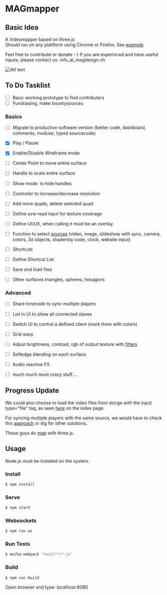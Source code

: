 # MAGmapper
## Basic Idea
A Videomapper based on three.js</br>
Should run on any plattform using Chrome or Firefox.
See [example](https://mapper.jku.one/)

Feel free to contribute or donate :-)
If you are experinced and have useful inputs, please contact us: info_at_magdesign.ch

![Alt text](https://github.com/magdesign/MAGmapper/blob/master/doc/Layout/Layout_01_MappingMode.png?raw=true "Optional Title")


## To Do Tasklist

- [ ] Basic working prototype to find contributers
- [ ] Fundraising, make bountysources

### Basics
- [ ] Migrate to productive software version (better code, dashboard, comments, modular, typed sourcecode)
- [x] Play / Pause
- [x] Enable/Disable Wireframe mode
- [ ] Center Point to move entire surface
- [ ] Handle to scale entire surface
- [ ] Show mode: to hide handles
- [ ] Controller to increase/decrease resolution
- [ ] Add more quads, delete selected quad
- [ ] Define uvw read input for texture coverage
- [ ] Define UI/UX, when calling it must be an overlay
- [ ] Function to select [sources](https://threejs.org/docs/#api/textures/VideoTexture) (video, image, slideshow with sync, camera, colors, 3d objects, shadertoy code, clock, website input)
- [ ] Shortcuts
- [ ] Define Shortcut List
- [ ] Save and load files
- [ ] Other surfaces triangles, spheres, hexagons


### Advanced
- [ ] Share timecode to sync multiple players
- [ ] List in UI to show all connected slaves
- [ ] Switch UI to control a defined client (mark them with colors)
- [ ] Grid warp
- [ ] Adjust brightness, contrast, rgb of output texture with [filters](https://threejs.org/examples/?q=filt#webgl_materials_texture_filters)
- [ ] Softedge blending on each surface.
- [ ] Audio reactive FX.

- [ ] much much more crazy stuff....


## Progress Update

We could also choose to load the video files from storge with the input type="file" tag, as seen [here](http://jsfiddle.net/dsbonev/cCCZ2/embedded/result,js,html,css/)  on the index page.</br>

For syncing multiple players with the same source, we would have to check this [approach](https://bocoup.com/blog/html5-video-synchronizing-playback-of-two-videos) or dig for other solutions.

These guys do [map](http://www.floz.fr/Tsuki8Projection-mapping-in-Japan) with three.js. 



## Usage

Node.js must be installed on the system.

### Install
```sh
$ npm install
```

### Serve
```sh
$ npm start
```

### Websockets
```sh
$ npm run ws
```


### Run Tests
```sh
$ mocha-webpack "test/**/*.js"
```


### Build
```sh
$ npm run build
```

Open browser and type: localhost:8080
